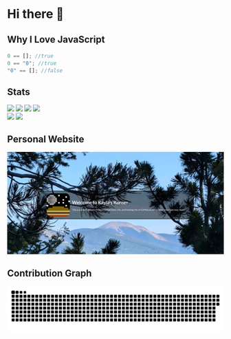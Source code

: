 # Hi there 👋

## Why I Love JavaScript
```js
0 == []; //true
0 == "0"; //true
"0" == []; //false
```

## Stats
![](http://github-profile-summary-cards.vercel.app/api/cards/profile-details?username=Kaympe20&theme=tokyonight)
![](http://github-profile-summary-cards.vercel.app/api/cards/productive-time?username=Kaympe20&theme=tokyonight&utcOffset=4)
![](https://github-readme-stats.vercel.app/api?username=Kaympe20&theme=tokyonight&hide_border=true&include_all_commits=true&count_private=true)
![](https://github-readme-streak-stats.herokuapp.com/?user=Kaympe20&theme=tokyonight&hide_border=true) <br />
![](https://github-readme-stats.hackclub.dev/api/wakatime?username=418&api_domain=hackatime.hackclub.com&theme=tokyonight&custom_title=Hackatime+Stats&layout=compact&cache_seconds=0&hide_border=true)
![](https://github-readme-stats.vercel.app/api/top-langs/?username=Kaympe20&theme=tokyonight&hide_border=true&include_all_commits=true&count_private=true&layout=pie)

## Personal Website
[![](https://raw.githubusercontent.com/Kaympe20/kaympe20/refs/heads/main/img/Screenshot_20250602_090509.png)](https://owo.bet)

## Contribution Graph
![snake gif](https://github.com/NeonGamerBot-QK/NeonGamerBot-QK/blob/output/github-contribution-grid-snake.svg)

